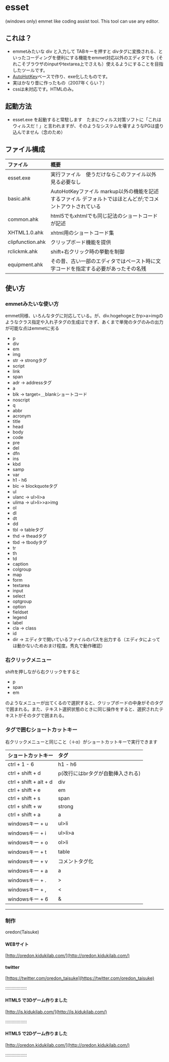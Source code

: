 # esset
(windows only) emmet like coding assist tool. This tool can use any editor.

## これは？
* emmetみたいな div と入力して TABキーを押すと divタグに変換される、といったコーディングを便利にする機能をemmet対応以外のエディタでも（それこそブラウザのinputやtextarea上でさえも）使えるようにすることを目指したツールです。
* [AutoHotKey](http://www.autohotkey.com/)ベースで作り、exe化したものです。
* 実はかなり昔に作ったもの（2007年くらい？）
* cssは未対応です。HTMLのみ。

## 起動方法
* esset.exe を起動すると常駐します　たまにウィルス対策ソフトに「これはウィルスだ！」と言われますが、そのようなシステムを壊すようなPGは盛り込んでません（念のため）

## ファイル構成
| ファイル | 概要 |
|:-----------|:------------|
| esset.exe | 実行ファイル　使うだけならこのファイル以外見る必要なし |
| basic.ahk | AutoHotKeyファイル markup以外の機能を記述するファイル デフォルトではほとんどが;でコメントアウトされている |
| common.ahk | html5でもxhtmlでも同じ記法のショートコードが記述 |
| XHTML1.0.ahk | xhtml用のショートコード集 |
| clipfunction.ahk | クリップボード機能を提供 |
| rclickmk.ahk | shift+右クリック時の挙動を制御 |
| equipment.ahk | その昔、古い一部のエディタではペースト時に文字コードを指定する必要があったその名残 |

## 使い方
### emmetみたいな使い方
emmet同様、いろんなタグに対応している。が、div.hogehogeとかp>a>imgのようなクラス指定や入れ子タグの生成はできず、あくまで単発のタグのみの出力が可能な点はemmetに劣る

* p
* div
* em
* img
* str -> strongタグ
* script
* link
* span
* adr -> addressタグ
* a
* blk -> target=＿blankショートコード
* noscript
* q
* abbr
* acronym
* title
* head
* body
* code
* pre
* del
* dfn
* ins
* kbd
* samp
* var
* h1 - h6
* blc -> blockquoteタグ
* ul
* ulanc -> ul>li>a
* ulima -> ul>li>>a>img
* ol
* dl
* dt
* dd
* tbl -> tableタグ
* thd -> theadタグ
* tbd -> tbodyタグ
* tr
* th
* td
* caption
* colgroup
* map
* form
* textarea
* input
* select
* optgroup
* option
* fieldset
* legend
* label
* cla -> class
* id
* dir -> エディタで開いているファイルのパスを出力する（エディタによっては動かないためおまけ程度。秀丸で動作確認）

### 右クリックメニュー
shiftを押しながら右クリックをすると

* p
* span
* em

のようなメニューが出てくるので選択すると、クリップボードの中身がそのタグで囲まれる。また、テキスト選択状態のときに同じ操作をすると、選択されたテキストがそのタグで囲まれる。

### タグで囲むショートカットキー
右クリックメニューと同じこと（＋α）がショートカットキーで実行できます

| ショートカットキー | タグ |
|:-----------|:------------|
| ctrl + 1 - 6 | h1 - h6 |
| ctrl + shift + d | p(改行にはbrタグが自動挿入される) |
| ctrl + shift + alt + d | div |
| ctrl + shift + e | em |
| ctrl + shift + s | span |
| ctrl + shift + w | strong |
| ctrl + shift + a | a |
| windowsキー + u | ul>li |
| windowsキー + i | ul>li>a |
| windowsキー + o | ol>li |
| windowsキー + t | table |
| windowsキー + v | コメントタグ化 |
| windowsキー + a | a |
| windowsキー + . | &gt; |
| windowsキー + , | &lt; |
| windowsキー + 6 | &amp; |

-----------------------------

### 制作
oredon(Taisuke)

#### WEBサイト
[http://oredon.kidukilab.com/](http://oredon.kidukilab.com/)

#### twitter
[https://twitter.com/oredon_taisuke](https://twitter.com/oredon_taisuke)

:::::::::::::::::

#### HTML5 で3Dゲーム作りました
[http://is.kidukilab.com/](http://is.kidukilab.com/)

:::::::::::::::::

#### HTML5 で2Dゲーム作りました
[http://oredon.kidukilab.com/](http://oredon.kidukilab.com/)

:::::::::::::::::
